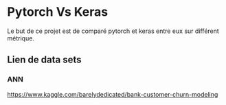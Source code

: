 # Pytorch Vs Keras

Le but de ce projet est de comparé pytorch et keras entre eux sur différent métrique.

## Lien de data sets

### ANN

https://www.kaggle.com/barelydedicated/bank-customer-churn-modeling
